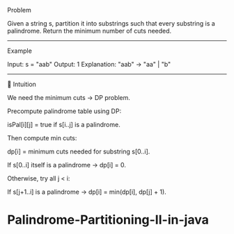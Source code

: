 Problem

Given a string s, partition it into substrings such that every substring is a palindrome.
Return the minimum number of cuts needed.


---

Example

Input: s = "aab"
Output: 1
Explanation: "aab" → "aa" | "b"


---

🔹 Intuition

We need the minimum cuts → DP problem.

Precompute palindrome table using DP:

isPal[i][j] = true if s[i..j] is a palindrome.


Then compute min cuts:

dp[i] = minimum cuts needed for substring s[0..i].

If s[0..i] itself is a palindrome → dp[i] = 0.

Otherwise, try all j < i:

If s[j+1..i] is a palindrome → dp[i] = min(dp[i], dp[j] + 1).



# Palindrome-Partitioning-II-in-java
